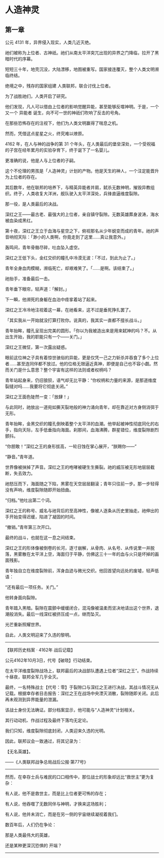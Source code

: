 # 人造神灵

## 第一章


公元 4131 年，异界侵入现实，人类几近灭绝。

祂们被称为上位者、古神祇。祂们从南太平洋突兀出现的异界之门降临，拉开了黑暗时代的序幕。

短短三十年，地壳沉没，大陆漂移，地图被重写。国家接连覆灭，整个人类文明濒临终结。

绝境之中，残存的国家组建 人类联邦，联合讨伐上位者。

为了战胜祂们，人类开启了研究。

他们发现，凡人可以借由上位者的影响觉醒异能，甚至能够反噬神明。于是，一个又一个 异能者 诞生，向不可一世的神祇们吹响了反击的号角。

在那些恐怖存在的注视下，他们为人类文明赢得了喘息之机。

然而，凭借这点星星之火，终究难以燎原。


4162 年，在人与神的战争的第 31 个年头，在人类最后的堡垒深处，一个受祝福的子宫在经年累月的实验孕育下，终于诞下了一名婴儿。

更准确的说，他是人与上位者的子嗣。

这个不伦理的男孩是「人造神灵」计划的产物。他是天生的神人，一个注定能晋升为上位者的存在。

其后数年，他在联邦的培养下，与精英异能者并肩，弑杀无数神明，摧毁异教组织。终于，人类收复大洋洲，舰队驶入太平洋深处，兵锋直逼维度裂隙。



那一役，是人类最后的决战。

深红之王——最古老、最强大的上位者，亲自镇守裂隙。无数英雄葬身波涛，海水被血染成黑红。

第十夜，深红之王立于血海与星空之下，俯视那名从少年蜕变而成的青年。祂的声音响彻天际：「渺小的人类啊，你竟走到了这里……真让我意外。」

轰鸣间，青年骨骼尽碎，吐血坠入虚空。

深红之王低下头，金红交织的瞳孔中冷漠无波：「不过，到此为止了。」

青年全身血肉模糊，濒临死亡，却艰难笑了。「……是啊。该结束了。」

祂抬手，准备最后一击。

青年垂下眼帘，轻声道：「解封。」

下一瞬，他濒死的身躯在血泊中痉挛着站了起来。

深红之王冷冷地注视着这一幕，在祂看来，这不过是垂死挣扎罢了。

「其实我从一开始就没打算打败你。说真的，我其实一直都不擅长战斗。」

青年抬眸，瞳孔呈现出完美的圆形。「你以为我被造出来是用来弑神的吗？不。从出生开始，我的职能只有一个——关门。」

深红之王微怔，第一次露出疑惑。

眼前这位神之子具有着惊世骇俗的异能，更是仅凭一己之力斩杀并吞食了多个上位者……甚至连同伴都不放过。他的位格无限逼近真神，即便是自己也不容小觑。然而关门是什么意思？整个宇宙有这样的法则或者权柄吗？

青年站起身来，仍旧狼狈，语气却无比平静：“你权柄和力量的来源，是那道维度裂缝对吗……我要将它彻底关闭。”

深红之王面色陡然一变：「放肆！」

与此同时，祂放出一道宛如撕天裂地般的神力涌向青年，却在靠近对方身侧消弭于无形。

青年抬眸，金黑交织的瞳孔倒映着整个太平洋的血潮。他举起被神性彻底同化的右手，指向天际，左手低垂指向海面。刹那间，血海沸腾，群星错位，维度裂隙剧烈颤抖。

“你胆敢！”深红之王的身形拔高，一轮日蚀在掌心展开，“朕赐你——”

“静音。”青年道。

世界像被抹掉了声音。深红之王的咆哮被硬生生撕裂。祂的威压被无形地层层截断，失去效力。

祂怒压而下，海面随之下陷，黑雾在天空层层翻滚；青年只往前一步。那一步轻得没有声响，维度裂隙随即开始扭曲。

“归档。”他吐出第二个词。

深红之王的称号、威名与祂背后的至高神性，像被人逐条从历史里抽走。祂伸出的手开始变得迟缓，陷进了凝固的时间。

“撤销。”青年第三次开口。

最终的战斗，也就在这一息之间结束。

深红之王的形体像被倒卷的长河，逐寸崩解，从骨肉、从名号、从传说里一并脱落，黑雾散在太平洋上空，海面归于平静，仿佛这三十一年的血与火只是坏掉的画面残影。

青年独自立在维度裂隙前，浑身血迹与微光交织。他回首望向远处的废墟，轻声低语：

“还有最后一项任务。关门。”

他转身面向裂隙。

青年踏入黑暗。裂隙在震颤中缓缓闭合，混沌像被温柔而坚决地请出这个世界，退潮般消失。最后一线深红被挤压成一点，继而坠灭。

光芒重新照耀世界。

自此，人类文明迎来了久违的黎明。

***

【联邦历史档案 · 4162年 战后记载】

公元4162年10月3日，代号【破晓】行动结束。

在太平洋维度裂隙战场上，联邦最后的决战部队遭遇上位者“深红之王”。作战持续十昼夜，联邦全军几乎全灭。

最终，一名特殊战士【代号：零】于裂隙口与深红之王进行决战，其战斗情况无从记载。根据幸存者目击报告：深红之王在战场中央湮灭消散，裂隙随即关闭。此后再未观测到异界能量的泄漏。

该战士身份无法确证。部分档案显示，他可能与“人造神灵”计划相关。

其行动动机、作战过程及最终下落均无定论。

我们只知，维度裂隙彻底封闭，人类迎来久违的光明。

因此，联邦议会一致通过，将其记录为：

【无名英雄】。

——《人类联邦战争总局战后公报·第77号》

***

然而，在幸存士兵与难民的口口相传中，那位战士的形象却远比“救世主”更为复杂：

有人说，他不是救世主，而是比上位者更可怖的存在；

有人说，他吞噬了无数同伴与神明，才换来这场胜利；

有人说，他并未消亡，而是在另一侧的宇宙继续凝视着我们。

数百年后，人们仍在争论：

那是人类最伟大的英雄，

还是某种更深沉恐惧的 开端？

***



